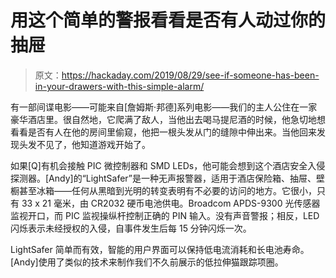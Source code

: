 # 用这个简单的警报看看是否有人动过你的抽屉

> 原文：<https://hackaday.com/2019/08/29/see-if-someone-has-been-in-your-drawers-with-this-simple-alarm/>

有一部间谍电影——可能来自[詹姆斯·邦德]系列电影——我们的主人公住在一家豪华酒店里。很自然地，它爬满了敌人，当他出去喝马提尼酒的时候，他急切地想看看是否有人在他的房间里偷窥，他把一根头发从门的缝隙中伸出来。当他回来发现头发不见了，他知道游戏开始了。

如果[Q]有机会接触 PIC 微控制器和 SMD LEDs，他可能会想到这个酒店安全入侵探测器。[Andy]的“LightSafer”是一种无声报警器，适用于酒店保险箱、抽屉、壁橱甚至冰箱——任何从黑暗到光明的转变表明有不必要的访问的地方。它很小，只有 33 x 21 毫米，由 CR2032 硬币电池供电。Broadcom APDS-9300 光传感器监视开口，而 PIC 监视操纵杆控制正确的 PIN 输入。没有声音警报；相反，LED 闪烁表示未经授权的入侵，自事件发生后每 15 分钟闪烁一次。

LightSafer 简单而有效，智能的用户界面可以保持低电流消耗和长电池寿命。[Andy]使用了类似的技术来制作我们不久前展示的低拉伸猫跟踪项圈。